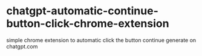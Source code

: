 # chatgpt-automatic-continue-button-click-chrome-extension
simple chrome extension to automatic click the button continue generate on chatgpt.com
